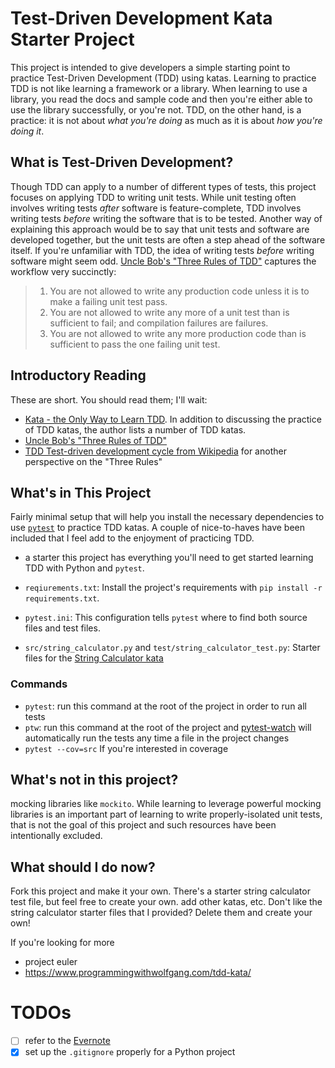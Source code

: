 # Test-Driven Development Kata Starter Project
This project is intended to give developers a simple starting point to practice Test-Driven Development (TDD) using katas. Learning to practice TDD is not like learning a framework or a library. When learning to use a library, you read the docs and sample code and then you're either able to use the library successfully, or you're not. TDD, on the other hand, is a practice:  it is not about *what you're doing* as much as it is about *how you're doing it*.

## What is Test-Driven Development? 

Though TDD can apply to a number of different types of tests, this project focuses on applying TDD to writing unit tests. While unit testing often involves writing tests *after* software is feature-complete, TDD involves writing tests *before* writing the software that is to be tested. Another way of explaining this approach would be to say that unit tests and software are developed together, but the unit tests are often a step ahead of the software itself. If you're unfamiliar with TDD, the idea of writing tests *before* writing software might seem odd. [Uncle Bob's "Three Rules of TDD"](http://butunclebob.com/ArticleS.UncleBob.TheThreeRulesOfTdd) captures the workflow very succinctly:  

> 1. You are not allowed to write any production code unless it is to make a failing unit test pass.
> 1. You are not allowed to write any more of a unit test than is sufficient to fail; and compilation failures are failures.
> 1. You are not allowed to write any more production code than is sufficient to pass the one failing unit test.

## Introductory Reading
These are short. You should read them; I'll wait:
- [Kata - the Only Way to Learn TDD](http://www.peterprovost.org/blog/2012/05/02/kata-the-only-way-to-learn-tdd/). In addition to discussing the practice of TDD katas, the author lists a number of TDD katas.
- [Uncle Bob's "Three Rules of TDD"](http://butunclebob.com/ArticleS.UncleBob.TheThreeRulesOfTdd)
- [TDD Test-driven development cycle from Wikipedia](https://en.wikipedia.org/wiki/Test-driven_development#Test-driven_development_cycle) for another perspective on the "Three Rules"

## What's in This Project

Fairly minimal setup that will help you install the necessary dependencies to use [`pytest`](https://docs.pytest.org/) to practice TDD katas. A couple of nice-to-haves have been included that I feel add to the enjoyment of practicing TDD. 
- a starter this project has everything you'll need to get started learning TDD with Python and `pytest`.

- `reqiurements.txt`:  Install the project's requirements with `pip install -r requirements.txt`.
- `pytest.ini`:  This configuration tells `pytest` where to find both source files and test files. 
- `src/string_calculator.py` and `test/string_calculator_test.py`:  Starter files for the [String Calculator kata](https://osherove.com/tdd-kata-1/)
  
### Commands
- `pytest`: run this command at the root of the project in order to run all tests
- `ptw`:  run this command at the root of the project and [pytest-watch](https://pypi.org/project/pytest-watch/) will automatically run the tests any time a file in the project changes 
- `pytest --cov=src` If you're interested in coverage



## What's not in this project?
mocking libraries like `mockito`. While learning to leverage powerful mocking libraries is an important part of learning to write properly-isolated unit tests, that is not the goal of this project and such resources have been intentionally excluded.

## What should I do now?
Fork this project and make it your own. There's a starter string calculator test file, but feel free to create your own. add other katas, etc. Don't like the string calculator starter files that I provided? Delete them and create your own!

If you're looking for more 
- project euler
- https://www.programmingwithwolfgang.com/tdd-kata/ 

# TODOs
- [ ] refer to the [Evernote](evernote:///view/3502671/s31/459a93bc-addb-f95e-dda1-366e126ec926/2a7e5e6a-a1aa-41f8-b569-20be26c040cb)
- [x] set up the `.gitignore` properly for a Python project
